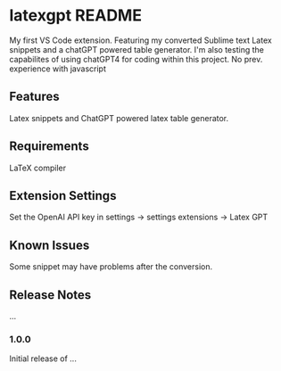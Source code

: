 # latexgpt README
My first VS Code extension. Featuring my converted Sublime text Latex snippets and a chatGPT powered table generator.
I'm also testing the capabilites of using chatGPT4 for coding within this project. No prev. experience with javascript

## Features

Latex snippets and ChatGPT powered latex table generator.

## Requirements

LaTeX compiler

## Extension Settings

Set the OpenAI API key in settings -> settings extensions -> Latex GPT

## Known Issues

Some snippet may have problems after the conversion.

## Release Notes

...

### 1.0.0

Initial release of ...




